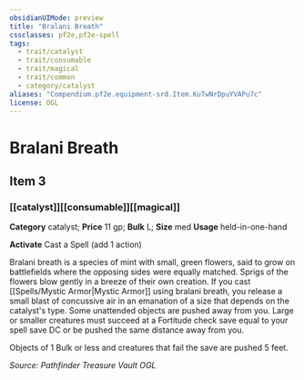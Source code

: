 ```yaml
---
obsidianUIMode: preview
title: "Bralani Breath"
cssclasses: pf2e,pf2e-spell
tags:
  - trait/catalyst
  - trait/consumable
  - trait/magical
  - trait/common
  - category/catalyst
aliases: "Compendium.pf2e.equipment-srd.Item.KuTwNrDpuYVAPu7c"
license: OGL
---
```

# Bralani Breath
## Item 3
### [[catalyst]][[consumable]][[magical]]

**Category** catalyst; 
**Price** 11 gp; 
**Bulk** L; **Size** med
**Usage** held-in-one-hand

**Activate** Cast a Spell (add 1 action)

Bralani breath is a species of mint with small, green flowers, said to grow on battlefields where the opposing sides were equally matched. Sprigs of the flowers blow gently in a breeze of their own creation. If you cast [[Spells/Mystic Armor|Mystic Armor]] using bralani breath, you release a small blast of concussive air in an emanation of a size that depends on the catalyst's type. Some unattended objects are pushed away from you. Large or smaller creatures must succeed at a Fortitude check save equal to your spell save DC or be pushed the same distance away from you.

Objects of 1 Bulk or less and creatures that fail the save are pushed 5 feet.

*Source: Pathfinder Treasure Vault*
*OGL*